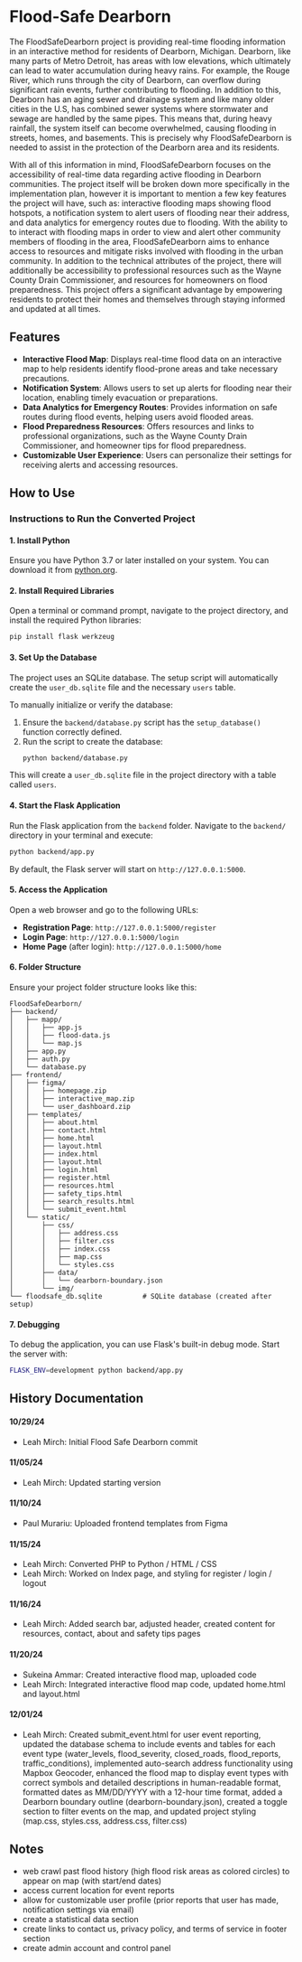 # Flood-Safe Dearborn

The FloodSafeDearborn project is providing real-time flooding information in an interactive method for residents of Dearborn, Michigan. Dearborn, like many parts of Metro Detroit, has areas with low elevations, which ultimately can lead to water accumulation during heavy rains. For example, the Rouge River, which runs through the city of Dearborn, can overflow during significant rain events, further contributing to flooding. In addition to this, Dearborn has an aging sewer and drainage system and like many older cities in the U.S, has combined sewer systems where stormwater and sewage are handled by the same pipes. This means that, during heavy rainfall, the system itself can become overwhelmed, causing flooding in streets, homes, and basements. This is precisely why FloodSafeDearborn is needed to assist in the protection of the Dearborn area and its residents.

With all of this information in mind, FloodSafeDearborn focuses on the accessibility of real-time data regarding active flooding in Dearborn communities. The project itself will be broken down more specifically in the implementation plan, however it is important to mention a few key features the project will have, such as: interactive flooding maps showing flood hotspots, a notification system to alert users of flooding near their address, and data analytics for emergency routes due to flooding. With the ability to to interact with flooding maps in order to view and alert other community members of flooding in the area, FloodSafeDearborn aims to enhance access to resources and mitigate risks involved with flooding in the urban community. In addition to the technical attributes of the project, there will additionally be accessibility to professional resources such as the Wayne County Drain Commissioner, and resources for homeowners on flood preparedness. This project offers a significant advantage by empowering residents to protect their homes and themselves through staying informed and updated at all times.

## Features

- **Interactive Flood Map**: Displays real-time flood data on an interactive map to help residents identify flood-prone areas and take necessary precautions.
- **Notification System**: Allows users to set up alerts for flooding near their location, enabling timely evacuation or preparations.
- **Data Analytics for Emergency Routes**: Provides information on safe routes during flood events, helping users avoid flooded areas.
- **Flood Preparedness Resources**: Offers resources and links to professional organizations, such as the Wayne County Drain Commissioner, and homeowner tips for flood preparedness.
- **Customizable User Experience**: Users can personalize their settings for receiving alerts and accessing resources.

## How to Use

### Instructions to Run the Converted Project

#### **1. Install Python**
Ensure you have Python 3.7 or later installed on your system. You can download it from [python.org](https://www.python.org/).


#### **2. Install Required Libraries**
Open a terminal or command prompt, navigate to the project directory, and install the required Python libraries:

```bash
pip install flask werkzeug
```

#### **3. Set Up the Database**
The project uses an SQLite database. The setup script will automatically create the `user_db.sqlite` file and the necessary `users` table.

To manually initialize or verify the database:

1. Ensure the `backend/database.py` script has the `setup_database()` function correctly defined.
2. Run the script to create the database:
   ```bash
   python backend/database.py
   ```

This will create a `user_db.sqlite` file in the project directory with a table called `users`.

#### **4. Start the Flask Application**
Run the Flask application from the `backend` folder. Navigate to the `backend/` directory in your terminal and execute:

```bash
python backend/app.py
```

By default, the Flask server will start on `http://127.0.0.1:5000`.

#### **5. Access the Application**
Open a web browser and go to the following URLs:
- **Registration Page**: `http://127.0.0.1:5000/register`
- **Login Page**: `http://127.0.0.1:5000/login`
- **Home Page** (after login): `http://127.0.0.1:5000/home`

#### **6. Folder Structure**
Ensure your project folder structure looks like this:

```
FloodSafeDearborn/
├── backend/
│   ├── mapp/    
│   │   ├── app.js
│   │   ├── flood-data.js
│   │   └── map.js
│   ├── app.py              
│   ├── auth.py             
│   └── database.py         
├── frontend/
│   ├── figma/    
│   │   ├── homepage.zip
│   │   ├── interactive_map.zip
│   │   └── user_dashboard.zip
│   ├── templates/          
│   │   ├── about.html
│   │   ├── contact.html
│   │   ├── home.html
│   │   ├── layout.html
│   │   ├── index.html
│   │   ├── layout.html
│   │   ├── login.html
│   │   ├── register.html
│   │   ├── resources.html
│   │   ├── safety_tips.html
│   │   ├── search_results.html
│   │   └── submit_event.html
│   └── static/
│       ├── css/
│       │   ├── address.css
│       │   ├── filter.css
│       │   ├── index.css
│       │   ├── map.css
│       │   └── styles.css
│       ├── data/
│       │   └── dearborn-boundary.json
│       └── img/        
└── floodsafe_db.sqlite          # SQLite database (created after setup)
```

#### **7. Debugging**
To debug the application, you can use Flask's built-in debug mode. Start the server with:

```bash
FLASK_ENV=development python backend/app.py
```

## History Documentation
#### 10/29/24 
- Leah Mirch: Initial Flood Safe Dearborn commit
#### 11/05/24 
- Leah Mirch: Updated starting version
#### 11/10/24 
- Paul Murariu: Uploaded frontend templates from Figma
#### 11/15/24 
- Leah Mirch: Converted PHP to Python / HTML / CSS
- Leah Mirch: Worked on Index page, and styling for register / login / logout
#### 11/16/24 
- Leah Mirch: Added search bar, adjusted header, created content for resources, contact, about and safety tips pages
#### 11/20/24 
- Sukeina Ammar: Created interactive flood map, uploaded code
- Leah Mirch: Integrated interactive flood map code, updated home.html and layout.html
#### 12/01/24
- Leah Mirch: Created submit_event.html for user event reporting, updated the database schema to include events and tables for each event type (water_levels, flood_severity, closed_roads, flood_reports, traffic_conditions), implemented auto-search address functionality using Mapbox Geocoder, enhanced the flood map to display event types with correct symbols and detailed descriptions in human-readable format, formatted dates as MM/DD/YYYY with a 12-hour time format, added a Dearborn boundary outline (dearborn-boundary.json), created a toggle section to filter events on the map, and updated project styling (map.css, styles.css, address.css, filter.css)

## Notes
- web crawl past flood history (high flood risk areas as colored circles) to appear on map (with start/end dates)
- access current location for event reports
- allow for customizable user profile (prior reports that user has made, notification settings via email)
- create a statistical data section
- create links to contact us, privacy policy, and terms of service in footer section
- create admin account and control panel
